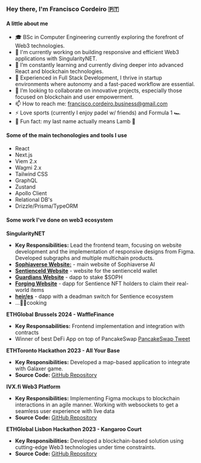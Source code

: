 ### Hey there, I'm Francisco Cordeiro 🇵🇹

#### A little about me
- 🎓 BSc in Computer Engineering currently exploring the forefront of Web3 technologies.
- 🔭 I'm currently working on building responsive and efficient Web3 applications with SingularityNET.
- 🌱 I’m constantly learning and currently diving deeper into advanced React and blockchain technologies.
- 💼 Experienced in Full Stack Development, I thrive in startup environments where autonomy and a fast-paced workflow are essential.
- 👯 I’m looking to collaborate on innovative projects, especially those focused on blockchain and user empowerment.
- 📫 How to reach me: [francisco.cordeiro.business@gmail.com](mailto:francisco.cordeiro.business@gmail.com)
- ⚡ Love sports (currently I enjoy padel w/ friends) and Formula 1 🏎️
- 💭 Fun fact: my last name actually means Lamb 🐑

#### Some of the main techonologies and tools I use
- React
- Next.js
- Viem 2.x
- Wagmi 2.x
- Tailwind CSS
- GraphQL
- Zustand
- Apollo Client
- Relational DB's
- Drizzle/Prisma/TypeORM

#### Some work I've done on web3 ecosystem

**SingularityNET**
- **Key Responsibilities:** Lead the frontend team, focusing on website development and the implementation of responsive designs from Figma. Developed subgraphs and multiple multichain products.
- [**Sophiaverse Website:**](https://www.sophiaverse.ai/) - main website of Sophiaverse AI
- [**SentienceId Website**](https://sentience.id/) - website for the sentienceId wallet
- [**Guardians Website**](https://guardians.sentience.id/) - dapp to stake $SOPH
- [**Forging Website**](https://forge.sophiaverse.ai/) - dapp for Sentience NFT holders to claim their real-world items
- [**heir/es**](https://sail.heir.es/) - dapp with a deadman switch for Sentience ecosystem
- ...🧑‍🍳cooking

**ETHGlobal Brussels 2024 - WaffleFinance**
- **Key Responsabilities:** Frontend implementation and integration with contracts
- Winner of best DeFi App on top of PancakeSwap [PancakeSwap Tweet](https://x.com/PancakeSwap/status/1812584895127998580?t=QtIKzQCJU-9_IMiHn85yUg&s=19)

**ETHToronto Hackathon 2023 - All Your Base**
- **Key Responsibilities:** Developed a map-based application to integrate with Galaxer game.
- **Source Code:** [GitHub Repository](https://github.com/GalaxerGames/AllYourBase)

**IVX.fi Web3 Platform**
- **Key Responsibilities:** Implementing Figma mockups to blockchain interactions in an agile manner. Working with websockets to get a seamless user experience with live data 
- **Source Code:** [GitHub Repository](https://github.com/c0rdeiro/amm_frontend)

**ETHGlobal Lisbon Hackathon 2023 - Kangaroo Court**
- **Key Responsibilities:** Developed a blockchain-based solution using cutting-edge Web3 technologies under time constraints.
- **Source Code:** [GitHub Repository](https://github.com/Kangaroo-Court/kc-frontend)
